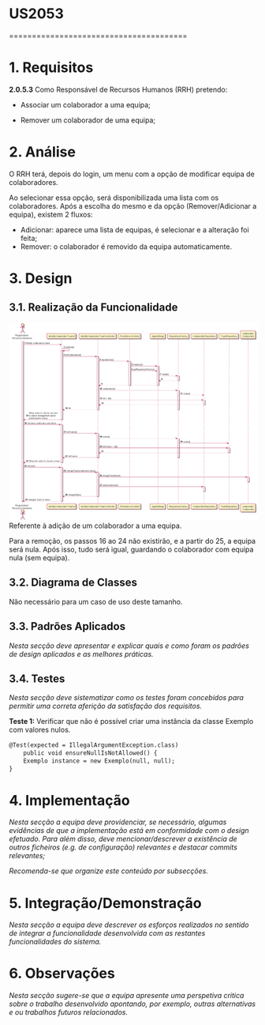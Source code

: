 # US2053
=======================================


# 1. Requisitos

**2.0.5.3** Como Responsável de Recursos Humanos (RRH) pretendo:

- Associar um colaborador a uma equipa;

- Remover um colaborador de uma equipa;

# 2. Análise

O RRH terá, depois do login, um menu com a opção de modificar equipa de colaboradores. 

Ao selecionar essa opção, será disponibilizada uma lista com os colaboradores. Após a escolha do mesmo e da opção (Remover/Adicionar a equipa), existem 2 fluxos:
*   Adicionar: aparece uma lista de equipas, é selecionar e a alteração foi feita;
*   Remover: o colaborador é removido da equipa automaticamente.

# 3. Design

## 3.1. Realização da Funcionalidade

![SD_US2053](SD_US2053.png) Referente à adição de um colaborador a uma equipa.

Para a remoção, os passos 16 ao 24 não existirão, e a partir do 25, a equipa será nula.
Após isso, tudo será igual, guardando o colaborador com equipa nula (sem equipa).

## 3.2. Diagrama de Classes

Não necessário para um caso de uso deste tamanho.

## 3.3. Padrões Aplicados

*Nesta secção deve apresentar e explicar quais e como foram os padrões de design aplicados e as melhores práticas.*

## 3.4. Testes 
*Nesta secção deve sistematizar como os testes foram concebidos para permitir uma correta aferição da satisfação dos requisitos.*

**Teste 1:** Verificar que não é possível criar uma instância da classe Exemplo com valores nulos.

	@Test(expected = IllegalArgumentException.class)
		public void ensureNullIsNotAllowed() {
		Exemplo instance = new Exemplo(null, null);
	}

# 4. Implementação

*Nesta secção a equipa deve providenciar, se necessário, algumas evidências de que a implementação está em conformidade com o design efetuado. Para além disso, deve mencionar/descrever a existência de outros ficheiros (e.g. de configuração) relevantes e destacar commits relevantes;*

*Recomenda-se que organize este conteúdo por subsecções.*

# 5. Integração/Demonstração

*Nesta secção a equipa deve descrever os esforços realizados no sentido de integrar a funcionalidade desenvolvida com as restantes funcionalidades do sistema.*

# 6. Observações

*Nesta secção sugere-se que a equipa apresente uma perspetiva critica sobre o trabalho desenvolvido apontando, por exemplo, outras alternativas e ou trabalhos futuros relacionados.*




